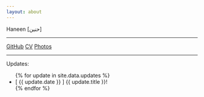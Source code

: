 ```yaml
---
layout: about
---
```



<div class="about-title">Haneen [حنين]</div>

---

<div class="about-nav">
<a href="https://github.com/haneensa" target="_blank">GitHub</a>
<a href="[https://drive.google.com/file/d/0B0B0K8GnwBGnVXhBREI3YjJVaGc/view?usp=sharing](https://drive.google.com/file/d/0B0B0K8GnwBGnVXhBREI3YjJVaGc/view?usp=share_link&resourcekey=0-omQO5cSa3Qnj0_-PIKtpBg)" target="_blank">CV</a>
<a href="http://haninjafoto.tumblr.com/" target="_blank">Photos</a>
</div>

---


Updates:
<nav>
<ul>
  {% for update in site.data.updates %}
  <li>
[ {{ update.date }} ] {{ update.title }}!
  </li>
  {% endfor %}
</ul>
</nav>
